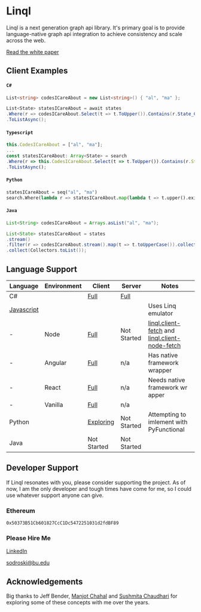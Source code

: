 # Linql

Linql is a next generation graph api library.  It's primary goal is to provide language-native graph api integration to achieve consistency and scale across the web. 

[Read the white paper](./WhitePaper.md)  

## Client Examples

#### **`C#`**
```cs 
List<string> codesICareAbout = new List<string>() { "al", "ma" };

List<State> statesICareAbout = await states
.Where(r => codesICareAbout.Select(t => t.ToUpper()).Contains(r.State_Code))
.ToListAsync();
```

#### **`Typescript`**
```typescript
this.CodesICareAbout = ["al", "ma"];
...
const statesICareAbout: Array<State> = search
.Where(r => this.CodesICareAbout.Select(t => t.ToUpper()).Contains(r.State_Code!))
.ToListAsync();

```

#### **`Python`**
```python
statesICareAbout = seq("al", "ma")
search.Where(lambda r => statesICareAbout.map(lambda t => t.upper().exists(r))).to_list();
```

#### **`Java`**
```java
List<String> codesICareAbout = Arrays.asList("al", "ma");

List<State> statesICareAbout = states
.stream()
.filter(r => codesICareAbout.stream().map(t => t.toUpperCase()).collect(Collectors.toList()).contains(r))
.collect(Collectors.toList());
```

## Language Support

| Language                             | Environment | Client                                                 | Server                       | Notes                                                                                                                                         |
| ------------------------------------ | ----------- | ------------------------------------------------------ | ---------------------------- | --------------------------------------------------------------------------------------------------------------------------------------------- |
| C#                                   |             | [Full](./C%23/Linql.Client/)                           | [Full](./C%23/Linql.Server/) |
| [Javascript](./Typescript/README.md) |             |                                                        |                              | Uses Linq emulator                                                                                                                            |
| -                                    | Node        | [Full](./Typescript/projects/linql.client-node-fetch/) | Not Started                  | [linql.client-fetch](./Typescript/projects/linql.client-fetch/) and [linql.client-node-fetch](./Typescript/projects/linql.client-node-fetch/) |
| -                                    | Angular     | [Full](./Typescript/projects/linql.client-angular/)    | n/a                          | Has native framework wrapper                                                                                                                  |
| -                                    | React       | [Full](./Typescript/projects/linql.client-fetch/)      | n/a                          | Needs native framework wr apper                                                                                                               |
| -                                    | Vanilla     | [Full](./Typescript/projects/linql.client-fetch/)      | n/a                          |
| Python                               |             | [Exploring](./Python/)                                            | Not Started                  | Attempting to imlement with PyFunctional                                                                                                                                               |
| Java                                 |             | Not Started                                            | Not Started                  |

## Developer Support

If Linql resonates with you, please consider supporting the project.  As of now, I am the only developer and tough times have come for me, so I could use whatever support anyone can give.  

### Ethereum

```
0x50373B51Cb601827CcC1Dc5472251031d2fdBF89
```

### Please Hire Me

[LinkedIn](https://www.linkedin.com/in/kris-sodroski-60001480/)

[sodroski@bu.edu](mailto:sodroski@bu.edu)

## Acknowledgements 

Big thanks to Jeff Bender, [Manjot Chahal](https://www.linkedin.com/in/manjot-chahal-96740198/) and [Sushmita Chaudhari](https://www.linkedin.com/in/sushmitachaudhari/) for exploring some of these concepts with me over the years.  
